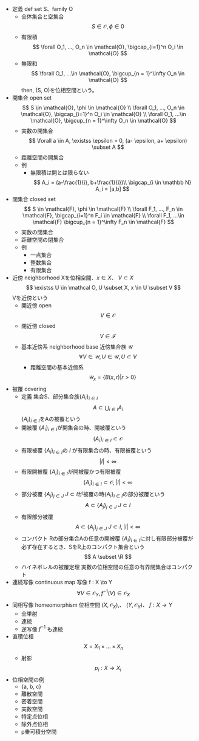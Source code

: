 - 定義 def
    set S、family O
    - 全体集合と空集合
        $$
        S \in \mathcal{O}, \phi \in \mathcal{0}
        $$
    - 有限積
        $$
        \forall O_1, ..., O_n \in \mathcal{O}, \bigcap_{i=1}^n O_i \in \mathcal{O} 
        $$
    - 無限和
        $$
        \forall O_1, ...\in \mathcal{O},
        \bigcup_{n = 1}^\infty O_n \in \mathcal{O}
        $$
    then, (S, O)を位相空間という。
- 開集合 open set
    $$
    S \in \mathcal{O}, \phi \in \mathcal{O} \\
    \forall O_1, ..., O_n \in \mathcal{O}, \bigcap_{i=1}^n O_i \in \mathcal{O} \\ 
    \forall O_1, ...\in \mathcal{O},
    \bigcup_{n = 1}^\infty O_n \in \mathcal{O} 
    $$
    - 実数の開集合
        $$
        \forall a \in A, \existss \epsilon > 0, (a- \epsilon, a+ \epsilon) \subset A
        $$
    - 距離空間の開集合
    - 例
        - 無限積は開とは限らない
            $$
            A_i = (a-\frac{1}{i}, b+\frac{1}{i})\\
            \bigcap_{i \in \mathbb N} A_i = [a,b]
            $$
- 閉集合 closed set
    $$
    S \in \mathcal{F}, \phi \in \mathcal{F} \\
    \forall F_1, ..., F_n \in \mathcal{F}, \bigcap_{i=1}^n F_i \in \mathcal{F} \\
     \forall F_1, ...\in \mathcal{F}
    \bigcup_{n = 1}^\infty F_n \in \mathcal{F}
    $$
    - 実数の閉集合
    - 距離空間の閉集合
    - 例
        - 一点集合
        - 整数集合
        - 有限集合
- 近傍 neighborhood
    Xを位相空間、$x \in X$、 $V \subset X$
    $$
    \existss U \in \mathcal O, U \subset X, x \in U \subset V
    $$
    Vを近傍という
    - 開近傍 open
        $$
        V \in \mathcal O
        $$
    - 閉近傍 closed
        $$
        V \in \mathcal F
        $$
    - 基本近傍系 neighborhood base
        近傍集合族 $\mathcal U$
        $$
        \forall V \in \mathcal U, U \in \mathcal U, U \subset V
        $$
        - 距離空間の基本近傍系
            $$
            \mathcal U_x = \{B(x, r)|r > 0\}
            $$
- 被覆 covering
    - 定義
        集合S、部分集合族$\{A_i\}_{i \in I}$
        $$
        A \subset \bigcup_{i \in I} A_i
        $$
        $\{A_i\}_{i \in I}$をAの被覆という
    - 開被覆
        $\{A_i\}_{i \in I}$が開集合の時、開被覆という
        $$
        \{A_i\}_{i \in I} \subset \mathcal O
        $$
    - 有限被覆
        $\{A_i\}_{i \in I}$の $I$ が有限集合の時、有限被覆という
        $$
        |I| < \infty
        $$
    - 有限開被覆
        $\{A_i\}_{i \in I}$が開被覆かつ有限被覆
        $$
        \{A_i\}_{i \in I} \subset \mathcal O, |I|< \infty
        $$
    - 部分被覆
        $\{A_j\}_{j \in J}\ J \subset I$が被覆の時$\{A_i\}_{i \in I}$の部分被覆という
        $$
        A \subset \{A_j\}_{j \in J}\ J \subset I
        $$
    - 有限部分被覆
        $$
        A \subset \{A_j\}_{j \in J}\ J \subset I, |I| < \infty
        $$
    - コンパクト
        Rの部分集合Aの任意の開被覆 $\{A_i\}_{i \in I}$に対し有限部分被覆が必ず存在するとき、SをR上のコンパクト集合という
        $$
        A \subset \R
        $$
    - ハイネボレルの被覆定理
        実数の位相空間の任意の有界閉集合はコンパクト
- 連続写像 continuous map
    写像 f : X \to Y
    $$
    \forall V \in \mathcal O_Y, f^{-1} (V) \in \mathcal O_X
    $$
- 同相写像 homeomorphism
    位相空間 $(X, \mathcal O_X)$,、 $(Y, \mathcal O_Y)$、 $f:X \to Y$
    - 全単射
    - 連続
    - 逆写像 $f^{-1}$ も連続
- 直積位相
    $$
    X = X_1 \times ... \times X_n
    $$
    - 射影
        $$
        p_i : X \rightarrow X_i
        $$
- 位相空間の例
    - {a, b, c}
    - 離散空間
    - 密着空間
    - 実数空間
    - 特定点位相
    - 除外点位相
    - p乗可積分空間